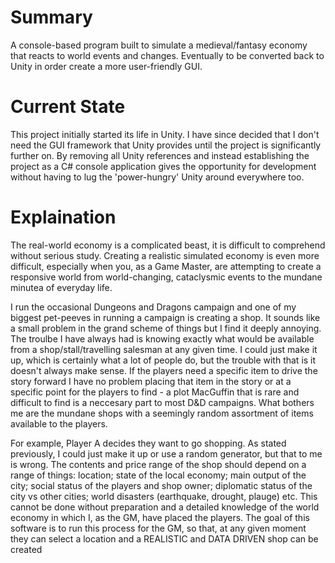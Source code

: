 # Summary
A console-based program built to simulate a medieval/fantasy economy that reacts to world events and changes. Eventually to be converted back to Unity in order create a more user-friendly GUI.

# Current State
This project initially started its life in Unity. I have since decided that I don't need the GUI framework that Unity provides until the project is significantly further on. By removing all Unity references and instead establishing the project as a C# console application gives the opportunity for development without having to lug the 'power-hungry' Unity around everywhere too.

# Explaination
The real-world economy is a complicated beast, it is difficult to comprehend without serious study. Creating a realistic simulated economy is even more difficult, especially when you, as a Game Master, are attempting to create a responsive world from world-changing, cataclysmic events to the mundane minutea of everyday life.

I run the occasional Dungeons and Dragons campaign and one of my biggest pet-peeves in running a campaign is creating a shop. It sounds like a small problem in the grand scheme of things but I find it deeply annoying. The troulbe I have always had is knowing exactly what would be available from a shop/stall/travelling salesman at any given time. I could just make it up, which is certainly what a lot of people do, but the trouble with that is it doesn't always make sense. If the players need a specific item to drive the story forward I have no problem placing that item in the story or at a specific point for the players to find - a plot MacGuffin that is rare and difficult to find is a neccesary part to most D&D campaigns. What bothers me are the mundane shops with a seemingly random assortment of items available to the players.

For example, Player A decides they want to go shopping. As stated previously, I could just make it up or use a random generator, but that to me is wrong. The contents and price range of the shop should depend on a range of things: location; state of the local economy; main output of the city; social status of the players and shop owner; diplomatic status of the city vs other cities; world disasters (earthquake, drought, plauge) etc. This cannot be done without preparation and a detailed knowledge of the world economy in which I, as the GM, have placed the players. The goal of this software is to run this process for the GM, so that, at any given moment they can select a location and a REALISTIC and DATA DRIVEN shop can be created